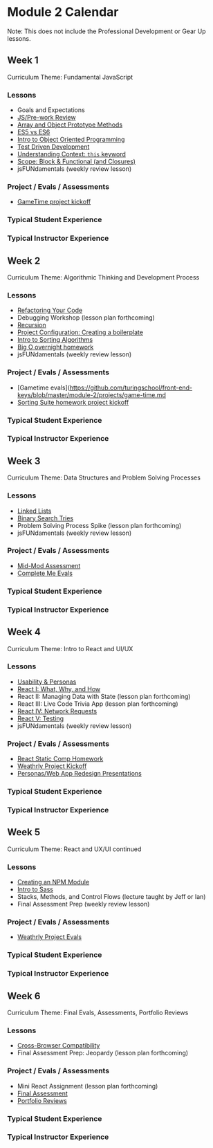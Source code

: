 # Module 2 Calendar

Note: This does not include the Professional Development or Gear Up lessons.

## Week 1

Curriculum Theme: Fundamental JavaScript

### Lessons

* Goals and Expectations
* [JS/Pre-work Review](http://frontend.turing.io/lessons/module-2/js-5.html)
* [Array and Object Prototype Methods](http://frontend.turing.io/lessons/module-2/array-and-object-functions.html)
* [ES5 vs ES6](http://frontend.turing.io/lessons/module-2/es5-vs-es6.html)
* [Intro to Object Oriented Programming](http://frontend.turing.io/lessons/module-2/intro-to-oop.html)
* [Test Driven Development](http://frontend.turing.io/lessons/module-2/test-driven-development.html)
* [Understanding Context: `this` keyword](http://frontend.turing.io/lessons/module-2/this-is-confusing.html)
* [Scope: Block & Functional (and Closures)](http://frontend.turing.io/lessons/module-2/scope-and-closures.html)
* jsFUNdamentals (weekly review lesson)

### Project / Evals / Assessments

* [GameTime project kickoff](http://frontend.turing.io/projects/game-time.html)

### Typical Student Experience



### Typical Instructor Experience


## Week 2

Curriculum Theme: Algorithmic Thinking and Development Process

### Lessons

* [Refactoring Your Code](http://frontend.turing.io/lessons/module-2/refactoring-guidelines.html)
* Debugging Workshop (lesson plan forthcoming)
* [Recursion](http://frontend.turing.io/lessons/module-2/recursion.html)
* [Project Configuration: Creating a boilerplate](http://frontend.turing.io/lessons/module-2/project-configuration-npm-webpack-eslint-gitignore.html)
* [Intro to Sorting Algorithms](http://frontend.turing.io/projects/sorting-suite.html)
* [Big O overnight homework](http://frontend.turing.io/lessons/module-2/bigO.html)
* jsFUNdamentals (weekly review lesson)

### Project / Evals / Assessments

* [Gametime evals](https://github.com/turingschool/front-end-keys/blob/master/module-2/projects/game-time.md
* [Sorting Suite homework project kickoff](http://frontend.turing.io/projects/sorting-suite.html)

### Typical Student Experience

### Typical Instructor Experience


## Week 3

Curriculum Theme: Data Structures and Problem Solving Processes

### Lessons

* [Linked Lists](http://frontend.turing.io/lessons/module-2/linked-list.html)
* [Binary Search Tries](http://frontend.turing.io/lessons/module-2/binary-search-tree.html)
* Problem Solving Process Spike (lesson plan forthcoming)
* jsFUNdamentals (weekly review lesson)

### Project / Evals / Assessments

* [Mid-Mod Assessment](https://github.com/turingschool/front-end-keys/blob/master/module-2/assessments/mid-mod.md)
* [Complete Me Evals](https://github.com/turingschool/front-end-keys/blob/master/module-2/projects/complete-me.md)

### Typical Student Experience

### Typical Instructor Experience


## Week 4

Curriculum Theme: Intro to React and UI/UX

### Lessons

* [Usability & Personas](http://frontend.turing.io/lessons/module-2/intro-ui-ux-empathy-in-design.html)
* [React I: What, Why, and How](http://frontend.turing.io/lessons/module-2/intro-to-react.html)
* React II: Managing Data with State (lesson plan forthcoming)
* React III: Live Code Trivia App (lesson plan forthcoming)
* [React IV: Network Requests](http://frontend.turing.io/lessons/module-2/intro-xhr-ajax-fetch.html)
* [React V: Testing](http://frontend.turing.io/lessons/module-2/testing-react.html)
* jsFUNdamentals (weekly review lesson)

### Project / Evals / Assessments

* [React Static Comp Homework](https://github.com/turingschool-examples/react-starter-kit/blob/react-static-comp/README.md)
* [Weathrly Project Kickoff](http://frontend.turing.io/projects/weathrly.html)
* [Personas/Web App Redesign Presentations](http://frontend.turing.io/lessons/module-2/ux-ui-intro-to-personas.html)

### Typical Student Experience

### Typical Instructor Experience


## Week 5

Curriculum Theme: React and UX/UI continued

### Lessons

* [Creating an NPM Module](http://frontend.turing.io/lessons/module-2/build-an-npm-module-mod2.html)
* [Intro to Sass](http://frontend.turing.io/lessons/module-2/introduction-to-sass.html)
* Stacks, Methods, and Control Flows (lecture taught by Jeff or Ian)
* Final Assessment Prep (weekly review lesson)

### Project / Evals / Assessments

* [Weathrly Project Evals](https://github.com/turingschool/front-end-keys/blob/master/module-2/projects/weathrly.md)

### Typical Student Experience

### Typical Instructor Experience


## Week 6

Curriculum Theme: Final Evals, Assessments, Portfolio Reviews

### Lessons

* [Cross-Browser Compatibility](http://frontend.turing.io/lessons/module-2/cross-browser-compat.html)
* Final Assessment Prep: Jeopardy (lesson plan forthcoming)

### Project / Evals / Assessments

* Mini React Assignment (lesson plan forthcoming)
* [Final Assessment](https://github.com/turingschool/front-end-keys/blob/master/module-2/assessments/final-assessment.md)
* [Portfolio Reviews](https://github.com/turingschool/front-end-keys/blob/master/module-2/portfolios/portfolio-defense.md)

### Typical Student Experience

### Typical Instructor Experience
